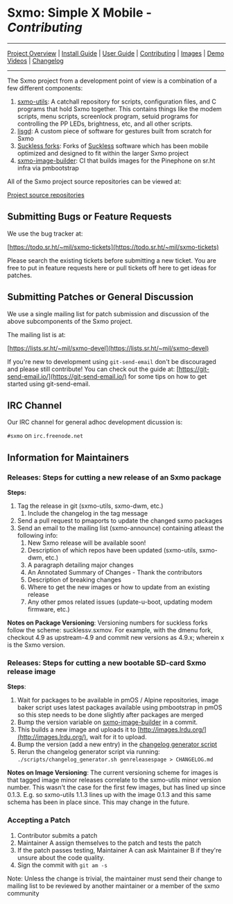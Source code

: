 # **Sxmo**: Simple X Mobile - *Contributing*

---

[Project Overview](https://sr.ht/~mil/Sxmo) | [Install Guide](https://git.sr.ht/~mil/sxmo-docs/tree/master/INSTALLGUIDE.md) | [User Guide](https://git.sr.ht/~mil/sxmo-docs/tree/master/USERGUIDE.md) | [Contributing](https://git.sr.ht/~mil/sxmo-docs/tree/master/CONTRIBUTING.md) | [Images](http://images.lrdu.org/) | [Demo Videos](http://media.lrdu.org/sxmo_pinephone_demos) | [Changelog](https://git.sr.ht/~mil/sxmo-docs/tree/master/CHANGELOG.md)

---

The Sxmo project from a development point of view is a combination of a few different components:

1. [sxmo-utils](http://git.sr.ht/~mil/sxmo-utils): A catchall repository for scripts, configuration files, and C programs that hold Sxmo together. This contains things like the modem scripts, menu scripts, screenlock program, setuid programs for controlling the PP LEDs, brightness, etc, and all other scripts.
2. [lisgd](http://git.sr.ht/~mil/lisgd): A custom piece of software for gestures built from scratch for Sxmo
3. [Suckless forks](https://sr.ht/~mil/Sxmo/sources): Forks of [Suckless](http://suckless.org) software which has been mobile optimized and designed to fit within the larger Sxmo project
4. [sxmo-image-builder](http://git.sr.ht/~sxmo-infra/sxmo-image-builder): CI that builds images for the Pinephone on sr.ht infra via pmbootstrap

All of the Sxmo project source repositories can be viewed at:

[Project source repositories](https://sr.ht/~mil/Sxmo/sources)


## **Submitting Bugs or Feature Requests**
We use the bug tracker at:

[https://todo.sr.ht/~mil/sxmo-tickets](https://todo.sr.ht/~mil/sxmo-tickets)

Please search the existing tickets before submitting a new ticket.
You are free to put in feature requests here or pull tickets off here to get ideas for patches.

## **Submitting Patches or General Discussion**
We use a single mailing list for patch submission and discussion of the above subcomponents of the Sxmo project.

The mailing list is at:

[https://lists.sr.ht/~mil/sxmo-devel](https://lists.sr.ht/~mil/sxmo-devel)

If you're new to development using `git-send-email` don't be discouraged and please still contribute!
You can check out the guide at: [https://git-send-email.io/](https://git-send-email.io/) for some
tips on how to get started using git-send-email.

## **IRC Channel**
Our IRC channel for general adhoc development dicussion is:

`#sxmo` on `irc.freenode.net`

## **Information for Maintainers**

### Releases: Steps for cutting a new release of an Sxmo package

**Steps:**

1. Tag the release in git (sxmo-utils, sxmo-dwm, etc.)
	1. Include the changelog in the tag message
2. Send a pull request to pmaports to update the changed sxmo packages
3. Send an email to the mailing list (sxmo-announce) containing atleast the following info:
	1. New Sxmo release will be available soon!
	2. Description of which repos have been updated (sxmo-utils, sxmo-dwm, etc.)
	3. A paragraph detailing major changes
	4. An Annotated Summary of Changes - Thank the contributors
	5. Description of breaking changes
	6. Where to get the new images or how to update from an existing release
	7. Any other pmos related issues (update-u-boot, updating modem firmware, etc.)

**Notes on Package Versioning**:
Versioning numbers for suckless forks follow the scheme: sucklessv.sxmov.
For example, with the dmenu fork, checkout 4.9 as upstream-4.9 and
commit new versions as 4.9.x; wherein x is the Sxmo version.

### Releases: Steps for cutting a new bootable SD-card Sxmo release image

**Steps**:

1. Wait for packages to be available in pmOS / Alpine repositories,
   image baker script  uses latest packages available using pmbootstrap in
   pmOS so this step needs to be done slightly after packages are merged
2. Bump the version variable on [sxmo-image-builder](https://git.sr.ht/~sxmo-infra/sxmo-image-builder)
   in a commit.
2. This builds a new image and uploads it to [http://images.lrdu.org/](http://images.lrdu.org/),
   wait for it to upload.
3. Bump the version (add a new entry) in the [changelog generator script](https://git.sr.ht/~mil/sxmo-docs/tree/master/scripts/changelog_generator.sh)
4. Rerun the changelog generator script via running:
   `./scripts/changelog_generator.sh genreleasespage > CHANGELOG.md`

**Notes on Image Versioning**:
The current versioning scheme for images is that tagged image minor
releases correlate to the sxmo-utils minor version number. This wasn't
the case for the first few images, but has lined up since 0.1.3. E.g. so
sxmo-utils 1.1.3 lines up with the image 0.1.3 and this same schema has
been in place since. This may change in the future.


### Accepting a Patch

1. Contributor submits a patch
2. Maintainer A assign themselves to the patch and tests the patch
3. If the patch passes testing, Maintainer A can ask Maintainer B if they're unsure about the code quality.
4. Sign the commit with `git am -s`

Note: Unless the change is trivial, the maintainer must send their 
change to mailing list to be reviewed by another maintainer or a member
of the sxmo community

